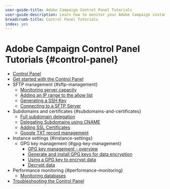 ```yaml
---
user-guide-title: Adobe Campaign Control Panel Tutorials
user-guide-description: Learn how to monitor your Adobe Campaign instances' key assets and perform administrative tasks in Control Panel.
breadcrumb-title: Control Panel Tutorials
index: yes
---
```


# Adobe Campaign Control Panel Tutorials {#control-panel}

+ [Control Panel](/help/control-panel-tutorials/control-panel-overview.md)
+ [Get started with the Control Panel](/help/control-panel-tutorials/getting-started-with-the-control-panel.md)
+ SFTP management {#sftp-management}
    + [Monitoring server capacity](/help/control-panel-tutorials/sftp-management/monitoring-server-capacity.md)
    + [Adding an IP range to the allow list](/help/control-panel-tutorials/sftp-management/adding-ip-range-to-allow-list.md)
    + [Generating a SSH Key](/help/control-panel-tutorials/sftp-management/generate-ssh-key.md)  
    + [Connecting to a SFTP Server](/help/control-panel-tutorials/sftp-management/connect-to-sftp-server.md)
+ Subdomains and certificates {#subdomains-and-certificates}
    + [Full subdomain delegation](/help/control-panel-tutorials/subdomains-and-certificates/subdomain-delegation.md)
    + [Delegating Subdomains using CNAME](/help/control-panel-tutorials/subdomains-and-certificates/delegating-subdomains-using-cname.md)
    + [Adding SSL Certificates](/help/control-panel-tutorials/subdomains-and-certificates/adding-ssl-certificates.md)
    + [Google TXT record management](/help/control-panel-tutorials/subdomains-and-certificates/google-txt-record-management.md)
+ Instance settings {#instance-settings}
   + GPG key management {#gpg-key-management}
     + [GPG key management - overview](/help/control-panel-tutorials/instance-settings/gpg-key-management/gpg-key-management-overview.md)
     + [Generate and install GPG keys for data encryption](/help/control-panel-tutorials/instance-settings/gpg-key-management/generating-and-installing-gpg-keys-for-data-encryption.md)
      + [Using a GPG key to encrypt data](/help/control-panel-tutorials/instance-settings/gpg-key-management/using-a-gpg-key-to-encrypt-data.md)
      + [Decrypt data](/help/control-panel-tutorials/instance-settings/gpg-key-management/decrypting-data.md)
+ Performance monitoring {#performance-monitoring}
    + [Monitoring databases](/help/control-panel-tutorials/performance-monitoring/monitoring-databases.md)
+ [Troubleshooting the Control Panel](/help/control-panel-tutorials/trouble-shooting.md)
